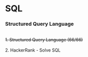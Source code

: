 <h1>SQL</h1>

<h3>Structured Query Language</h3>
<br>
<strike>1. Structured Query Language (66/66)</strike>
<br>
<br>
2. HackerRank - Solve SQL

